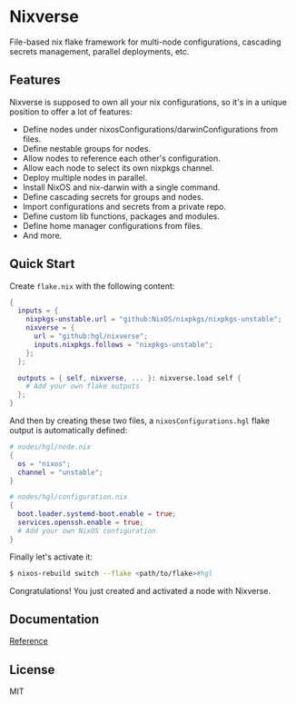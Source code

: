 # Nixverse

File-based nix flake framework for multi-node configurations, cascading secrets management, parallel deployments, etc.

## Features

Nixverse is supposed to own all your nix configurations, so it's in a unique position to offer a lot of features:

- Define nodes under nixosConfigurations/darwinConfigurations from files.
- Define nestable groups for nodes.
- Allow nodes to reference each other's configuration.
- Allow each node to select its own nixpkgs channel.
- Deploy multiple nodes in parallel.
- Install NixOS and nix-darwin with a single command.
- Define cascading secrets for groups and nodes.
- Import configurations and secrets from a private repo.
- Define custom lib functions, packages and modules.
- Define home manager configurations from files.
- And more.

## Quick Start

Create `flake.nix` with the following content:

```nix
{
  inputs = {
    nixpkgs-unstable.url = "github:NixOS/nixpkgs/nixpkgs-unstable";
    nixverse = {
      url = "github:hgl/nixverse";
      inputs.nixpkgs.follows = "nixpkgs-unstable";
    };
  };

  outputs = { self, nixverse, ... }: nixverse.load self {
    # Add your own flake outputs
  };
}
```

And then by creating these two files, a `nixosConfigurations.hgl` flake output is automatically defined:

```nix
# nodes/hgl/node.nix
{
  os = "nixos";
  channel = "unstable";
}
```

```nix
# nodes/hgl/configuration.nix
{
  boot.loader.systemd-boot.enable = true;
  services.openssh.enable = true;
  # Add your own NixOS configuration
}
```

Finally let's activate it:

```bash
$ nixos-rebuild switch --flake <path/to/flake>#hgl
```

Congratulations! You just created and activated a node with Nixverse.

## Documentation

[Reference](./doc/reference.md)

## License

MIT
